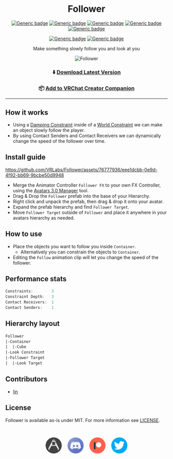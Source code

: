 <div align="center">

# Follower

[![Generic badge](https://img.shields.io/github/downloads/VRLabs/Follower/total?label=Downloads)](https://github.com/VRLabs/Follower/releases/latest)
[![Generic badge](https://img.shields.io/badge/License-MIT-informational.svg)](https://github.com/VRLabs/Follower/blob/main/LICENSE)
[![Generic badge](https://img.shields.io/badge/Quest-Compatible-green?logo=Meta)](https://img.shields.io/badge/Quest-Compatible-green?logo=Meta)
[![Generic badge](https://img.shields.io/badge/Unity-2022.3.22f1-lightblue?logo=Unity)](https://unity.com/releases/editor/whats-new/2022.3.22)
[![Generic badge](https://img.shields.io/badge/SDK-AvatarSDK3-lightblue.svg)](https://vrchat.com/home/download)

[![Generic badge](https://img.shields.io/discord/706913824607043605?color=%237289da&label=DISCORD&logo=Discord&style=for-the-badge)](https://discord.vrlabs.dev/)
[![Generic badge](https://img.shields.io/endpoint.svg?url=https%3A%2F%2Fshieldsio-patreon.vercel.app%2Fapi%3Fusername%3Dvrlabs%26type%3Dpatrons&style=for-the-badge)](https://patreon.vrlabs.dev/)

Make something slowly follow you and look at you

![Follower](https://github.com/VRLabs/Follower/assets/76777936/f36a5cf9-8ac2-4a18-bae8-4d13e9a9c2ac)

### ⬇️ [Download Latest Version](https://github.com/VRLabs/Follower/releases/latest)

### 📦 [Add to VRChat Creator Companion](https://vrlabs.dev/packages?package=dev.vrlabs.follower)

</div>

---

## How it works

* Using a [Damping Constraint](https://github.com/VRLabs/Damping-Constraints) inside of a [World Constraint](https://github.com/VRLabs/World-Constraint) we can make an object slowly follow the player.
* By using Contact Senders and Contact Receivers we can dynamically change the speed of the follower over time.

## Install guide

https://github.com/VRLabs/Follower/assets/76777936/eee1dcbb-0e9d-4f92-bb69-9bcbe50d9948

* Merge the Animator Controller ``Follower FX`` to your own FX Controller, using the [Avatars 3.0 Manager](https://github.com/VRLabs/Avatars-3.0-Manager) tool.
* Drag & Drop the ``Follower`` prefab into the base of your Hierarchy.
* Right click and unpack the prefab, then drag & drop it onto your avatar.
* Expand the prefab hierarchy and find ``Follower Target``.
* Move ``Follower Target`` outside of ``Follower`` and place it anywhere in your avatars hierarchy as needed.

## How to use

* Place the objects you want to follow you inside ``Container``.
  * Alternatively you can constrain the objects to ``Container``.
* Editing the ``Follow`` animation clip will let you change the speed of the follower.

## Performance stats

```c++
Constraints:        3
Constraint Depth:   3
Contact Receivers:  1
Contact Senders:    1
```

## Hierarchy layout

```html
Follower
|-Container
|  |-Cube
|-Look Constraint
|-Follower Target
|  |-Look Target
```

## Contributors

* [lin](https://github.com/oofdesu)

## License

Follower is available as-is under MIT. For more information see [LICENSE](https://github.com/VRLabs/Follower/blob/main/LICENSE).

​

<div align="center">

[<img src="https://github.com/VRLabs/Resources/raw/main/Icons/VRLabs.png" width="50" height="50">](https://vrlabs.dev "VRLabs")
<img src="https://github.com/VRLabs/Resources/raw/main/Icons/Empty.png" width="10">
[<img src="https://github.com/VRLabs/Resources/raw/main/Icons/Discord.png" width="50" height="50">](https://discord.vrlabs.dev/ "VRLabs")
<img src="https://github.com/VRLabs/Resources/raw/main/Icons/Empty.png" width="10">
[<img src="https://github.com/VRLabs/Resources/raw/main/Icons/Patreon.png" width="50" height="50">](https://patreon.vrlabs.dev/ "VRLabs")
<img src="https://github.com/VRLabs/Resources/raw/main/Icons/Empty.png" width="10">
[<img src="https://github.com/VRLabs/Resources/raw/main/Icons/Twitter.png" width="50" height="50">](https://twitter.com/vrlabsdev "VRLabs")

</div>
